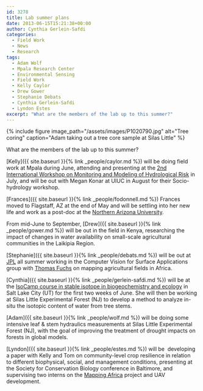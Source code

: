 ```yaml
---
id: 3278
title: Lab summer plans
date: 2013-06-15T15:21:38+00:00
author: Cynthia Gerlein-Safdi
categories:
  - Field Work
  - News
  - Research
tags:
  - Adam Wolf
  - Mpala Research Center
  - Environmental Sensing
  - Field Work
  - Kelly Caylor
  - Drew Gower
  - Stephanie Debats
  - Cynthia Gerlein-Safdi
  - Lyndon Estes
excerpt: "What are the members of the lab up to this summer?"
---
```


{% include figure image_path="/assets/images/P1020790.jpg" alt="Tree coring" caption="Adam taking out a tree core sample at Silas Little" %}

What are the members of the lab up to this summer?

<!--more-->

[Kelly]({{ site.baseurl }}{% link _people/caylor.md %}) will be doing field work at Mpala during June, attending and presenting at the <a href="http://www2.unibas.it/manfreda/HydroLab/Workshop13.html" target="_blank">2nd International Workshop on Monitoring and Modeling of Hydrological Risk</a> in July, and will be out with Megan Konar at UIUC in August for their Socio-hydrology workshop.

[Frances]({{ site.baseurl }}{% link _people/fodonnell.md %}) Frances moved to Flagstaff, AZ at the end of May and will be settling into her new life and work as a post-doc at the <a href="http://www.research.nau.edu/newsletter/spring2013/post-doc.aspx" target="_blank">Northern Arizona University</a>.

From mid-June to September, [Drew]({{ site.baseurl }}{% link _people/gower.md %})
 will be out in the field in Kenya, researching the impact of changes in water availability on small-scale agricultural communities in the Laikipia Region.

[Stephanie]({{ site.baseurl }}{% link _people/debats.md %}) will be out at <a href="http://www.jpl.nasa.gov/" target="_blank">JPL</a> all summer working in the Computer Vision for Surface Applications group with <a href="http://www.vision.caltech.edu/fuchs/" target="_blank">Thomas Fuchs</a> on mapping agricultural fields in Africa.

[Cynthia]({{ site.baseurl }}{% link _people/gerlein-safdi.md %}) will be at the <a href="http://stableisotopes.utah.edu/" target="_blank">IsoCamp course in stable isotope in biogeochemistry and ecology</a> in Salt Lake City (UT) for the first two weeks of June. She will then be working at Silas Little Experimental Forest (NJ) to develop a method to analyze in-situ the isotopic content of water from tree stems.

[Adam]({{ site.baseurl }}{% link _people/wolf.md %}) will be doing some intensive leaf & stem hydraulics measurements at Silas Little Experimental Forest (NJ), with the goal of improving the treatment of drought impacts on forests in global models.

[Lyndon]({{ site.baseurl }}{% link _people/estes.md %}) will be  developing a paper with Kelly and Tom on community-level crop resilience in relation to different biophysical, social, and management conditions, presenting at the Society for Conservation Biology conference in Baltimore, and supervising two interns on the <a href="http://mappingafrica.princeton.edu" target="_blank">Mapping Africa</a> project and UAV development.

&nbsp;